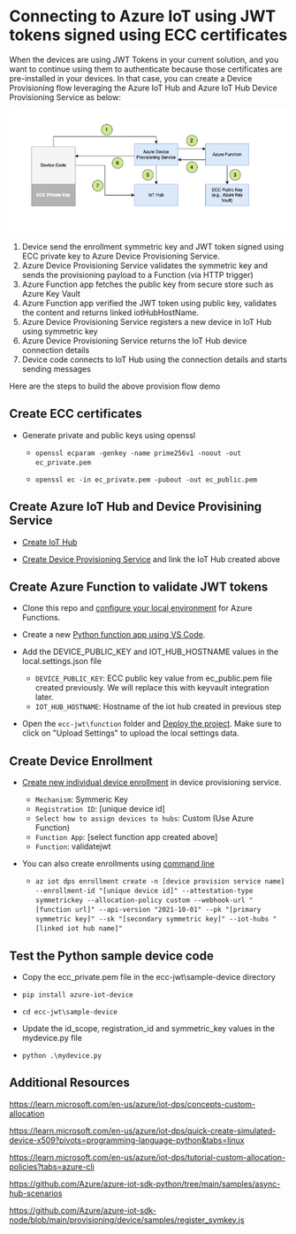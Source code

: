 # Connecting to Azure IoT using JWT tokens signed using ECC certificates

When the devices are using JWT Tokens in your current solution, and you want to continue using them to authenticate because those certificates are pre-installed in your devices. In that case, you can create a Device Provisioning flow leveraging the Azure IoT Hub and Azure IoT Hub Device Provisioning Service as below:

![Provisioning Flow](../images/provisioningflow.png)

1)	Device send the enrollment symmetric key and JWT token signed using ECC private key to Azure Device Provisioning Service.
2)	Azure Device Provisioning Service validates the symmetric key and sends the provisioning payload to a Function (via HTTP trigger) 
3)	Azure Function app fetches the public key from secure store such as Azure Key Vault
4)	Azure Function app verified the JWT token using public key, validates the content and returns linked iotHubHostName. 
5)	Azure Device Provisioning Service registers a new device in IoT Hub using symmetric key
6)	Azure Device Provisioning Service returns the IoT Hub device connection details
7)	Device code connects to IoT Hub using the connection details and starts sending messages


Here are the steps to build the above provision flow demo

## Create ECC certificates

- Generate private and public keys using openssl

    - `openssl ecparam -genkey -name prime256v1 -noout -out ec_private.pem`

    - `openssl ec -in ec_private.pem -pubout -out ec_public.pem`


## Create Azure IoT Hub and Device Provisining Service

- [Create IoT Hub](https://learn.microsoft.com/en-us/azure/iot-hub/iot-hub-create-through-portal)

- [Create Device Provisioning Service](https://learn.microsoft.com/en-us/azure/iot-dps/quick-setup-auto-provision) and link the IoT Hub created above

## Create Azure Function to validate JWT tokens

- Clone this repo and [configure your local environment](https://learn.microsoft.com/en-us/azure/azure-functions/create-first-function-vs-code-python#configure-your-environment) for Azure Functions.

- Create a new [Python function app using VS Code](https://learn.microsoft.com/en-us/azure/azure-functions/create-first-function-vs-code-python#publish-the-project-to-azure).

- Add the DEVICE_PUBLIC_KEY and IOT_HUB_HOSTNAME values in the local.settings.json file
    - `DEVICE_PUBLIC_KEY`:  ECC public key value from ec_public.pem file created previously. We will replace this with keyvault integration later.
    - `IOT_HUB_HOSTNAME`:  Hostname of the iot hub created in previous step

- Open the `ecc-jwt\function` folder and [Deploy the project](https://learn.microsoft.com/en-us/azure/azure-functions/create-first-function-vs-code-python#deploy-the-project-to-azure). Make sure to click on "Upload Settings" to upload the local settings data.

## Create Device Enrollment

- [Create new individual device enrollment](https://learn.microsoft.com/en-us/azure/iot-dps/how-to-manage-enrollments#create-an-individual-enrollment) in device provisioning service.

    - `Mechanism`: Symmeric Key
    - `Registration ID`: [unique device id]
    - `Select how to assign devices to hubs`: Custom (Use Azure Function)
    - `Function App`: [select function app created above]
    - `Function`: validatejwt

- You can also create enrollments using [command line](https://shell.azure.com)

    - `az iot dps enrollment create -n [device provision service name] --enrollment-id "[unique device id]" --attestation-type symmetrickey --allocation-policy custom --webhook-url "[function url]" --api-version "2021-10-01" --pk "[primary symmetric key]" --sk "[secondary symmetric key]" --iot-hubs "[linked iot hub name]"`

## Test the Python sample device code 

- Copy the ecc_private.pem file in the ecc-jwt\sample-device directory

- `pip install azure-iot-device`

- `cd ecc-jwt\sample-device`

- Update the id_scope, registration_id and symmetric_key values in the mydevice.py file

- `python .\mydevice.py`


## Additional Resources

https://learn.microsoft.com/en-us/azure/iot-dps/concepts-custom-allocation

https://learn.microsoft.com/en-us/azure/iot-dps/quick-create-simulated-device-x509?pivots=programming-language-python&tabs=linux

https://learn.microsoft.com/en-us/azure/iot-dps/tutorial-custom-allocation-policies?tabs=azure-cli

https://github.com/Azure/azure-iot-sdk-python/tree/main/samples/async-hub-scenarios

https://github.com/Azure/azure-iot-sdk-node/blob/main/provisioning/device/samples/register_symkey.js